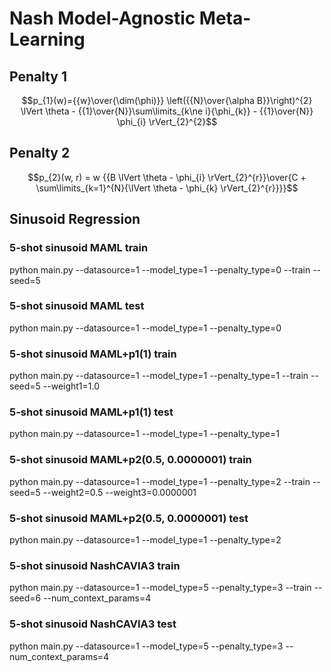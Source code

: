 # Nash Model-Agnostic Meta-Learning
## Penalty 1
$$p_{1}(w)={{w}\over{\dim(\phi)}} \left({{N}\over{\alpha B}}\right)^{2} \lVert \theta - {{1}\over{N}}\sum\limits_{k\ne i}{\phi_{k}} - {{1}\over{N}} \phi_{i} \rVert_{2}^{2}$$

## Penalty 2
$$p_{2}(w, r) = w {{B \lVert \theta - \phi_{i} \rVert_{2}^{r}}\over{C + \sum\limits_{k=1}^{N}{\lVert \theta - \phi_{k} \rVert_{2}^{r}}}}$$

## Sinusoid Regression
### 5-shot sinusoid MAML train
python main.py --datasource=1 --model_type=1 --penalty_type=0 --train --seed=5
### 5-shot sinusoid MAML test
python main.py --datasource=1 --model_type=1 --penalty_type=0

### 5-shot sinusoid MAML+p1(1) train
python main.py --datasource=1 --model_type=1 --penalty_type=1 --train --seed=5 --weight1=1.0
### 5-shot sinusoid MAML+p1(1) test
python main.py --datasource=1 --model_type=1 --penalty_type=1

### 5-shot sinusoid MAML+p2(0.5, 0.0000001) train
python main.py --datasource=1 --model_type=1 --penalty_type=2 --train --seed=5 --weight2=0.5 --weight3=0.0000001
### 5-shot sinusoid MAML+p2(0.5, 0.0000001) test
python main.py --datasource=1 --model_type=1 --penalty_type=2


### 5-shot sinusoid NashCAVIA3 train
python main.py --datasource=1 --model_type=5 --penalty_type=3 --train --seed=6 --num_context_params=4

### 5-shot sinusoid NashCAVIA3 test
python main.py --datasource=1 --model_type=5 --penalty_type=3 --num_context_params=4


